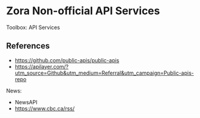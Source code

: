 # Zora Non-official API Services

Toolbox: API Services

## References

* https://github.com/public-apis/public-apis
* https://apilayer.com/?utm_source=Github&utm_medium=Referral&utm_campaign=Public-apis-repo

News:
* NewsAPI
* https://www.cbc.ca/rss/